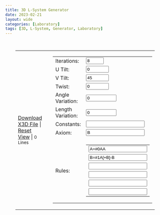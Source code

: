 ```yaml
---
title: 3D L-System Generator
date: 2023-02-21
layout: wide
categories: [Laboratory]
tags: [3D, L-System, Generator, Laboratory]
---
```

<style>
/* Viewer */
.viewer {
   padding: 1rem 2rem;
}

@media all and (max-width: 849px)
{
   .viewer {
      border-bottom: 1px solid var(--main-border-color);
   }
}

/* Table */
table {
  width: 100%;
  height: 100%;
}

/* Canvas */
x3d-canvas {
   height: 60vh;
   width: 100%;
   aspect-ratio: unset;
}
</style>

<script defer src="/x_ite/assets/laboratory/l-system/FileSaver.js-2.0.0/dist/FileSaver.min.js"></script>

<link rel="stylesheet" href="/x_ite/assets/laboratory/l-system/Huebee/huebee.css">
<script defer src="/x_ite/assets/laboratory/l-system/Huebee/huebee.pkgd.min.js"></script>

<link rel="stylesheet" href="/x_ite/assets/laboratory/l-system/style.css">
<script type="module" src="/x_ite/assets/laboratory/l-system/l-system.mjs"></script>

<div class="viewer">
<table class="l-system">
   <tbody>
      <tr>
         <td style="width: 50%;">
            <x3d-canvas class="l-system" splashScreen="false" src="/x_ite/assets/laboratory/l-system/l-system.x3d"></x3d-canvas>
            <p>
               <a class="download l-system" href="#">Download X3D File</a>
               |
               <a class="reset-view" href="#">Reset View</a>
               |
               <small class="small lines">0 Lines</small>
            </p>
         </td>
         <td style="padding-left: 1.5rem;">
            <table class="l-system-options">
               <tbody>
                  <tr>
                     <td>Iterations:</td>
                     <td>
                        <input id="iterations" max="15" min="0" title="Number of iterations." type="number" value="8">
                     </td>
                  </tr>
                  <tr>
                     <td>U Tilt:</td>
                     <td>
                        <input id="u-tilt" max="180" min="-180" title="Rotation about the local x-axis (\/)." type="number" value="0">
                     </td>
                  </tr>
                  <tr>
                     <td>V Tilt:</td>
                     <td>
                        <input id="v-tilt" max="180" min="-180" title="Rotation about the local z-axis (-+)." type="number" value="45">
                     </td>
                  </tr>
                  <tr>
                     <td>Twist:</td>
                     <td>
                        <input id="twist" max="180" min="-180" title="Rotation about the local y-axis (<>)." type="number" value="0">
                     </td>
                  </tr>
                  <tr>
                     <td>Angle Variation:</td>
                     <td>
                        <input id="angle-variation" max="1000" min="0" step="0.01" title="The variation is a multiplier for the randomness that is used to control the range of possible output values." type="number" value="0">
                     </td>
                  </tr>
                  <tr>
                     <td>Length Variation:</td>
                     <td>
                        <input id="length-variation" max="1000" min="0" step="0.01" title="The variation is a multiplier for the randomness that is used to control the range of possible output values." type="number" value="0">
                     </td>
                  </tr>
                  <tr>
                     <td>Constants:</td>
                     <td>
                        <input id="constants" title="Constants are symbols which will be replaced but not be drawn." type="text">
                     </td>
                  </tr>
                  <tr>
                     <td>Axiom:</td>
                     <td>
                        <input id="axiom" title="Starting rule." type="text" value="B">
                     </td>
                  </tr>
                  <tr>
                     <td></td>
                     <td></td>
                  </tr>
                  <tr>
                     <td>Rules:</td>
                     <td>
                        <table class="l-system-rules" title="a-zA-Z0-9 draw line along local y-axis, \ counterclockwise rotation about local x-axis, / clockwise rotation about local x-axis, > counterclockwise rotation about local y-axis, < clockwise rotation about local y-axis, + counterclockwise rotation about local z-axis, - clockwise rotation about local z-axis, | turn around 180° #0-9 color index">
                           <tbody>
                              <tr>
                                 <td>
                                    <input id="rule-0" type="text" value="A=#0AA">
                                 </td>
                              </tr>
                              <tr>
                                 <td>
                                    <input id="rule-1" type="text" value="B=#1A[+B]-B">
                                 </td>
                              </tr>
                              <tr>
                                 <td>
                                    <input id="rule-2" type="text" value="">
                                 </td>
                              </tr>
                              <tr>
                                 <td>
                                    <input id="rule-3" type="text" value="">
                                 </td>
                              </tr>
                              <tr>
                                 <td>
                                    <input id="rule-4" type="text" value="">
                                 </td>
                              </tr>
                              <tr>
                                 <td>
                                    <input id="rule-5" type="text" value="">
                                 </td>
                              </tr>
                           </tbody>
                        </table>
                     </td>
                  </tr>
               </tbody>
            </table>
         </td>
      </tr>
   </tbody>
</table>

<h3>Colors</h3>
<div id="colors"></div>

<h3>Predefined L-Systems</h3>

<img alt="Example Image" class="predefined" src="/x_ite/assets/laboratory//l-system/images/image1.png">
<img alt="Example Image" class="predefined" src="/x_ite/assets/laboratory//l-system/images/image2.png">
<img alt="Example Image" class="predefined" src="/x_ite/assets/laboratory//l-system/images/image3.png">
<img alt="Example Image" class="predefined" src="/x_ite/assets/laboratory//l-system/images/image4.png">
<img alt="Example Image" class="predefined" src="/x_ite/assets/laboratory//l-system/images/image5.png">
<img alt="Example Image" class="predefined" src="/x_ite/assets/laboratory//l-system/images/image6.png">
<img alt="Example Image" class="predefined" src="/x_ite/assets/laboratory//l-system/images/image7.png">
<img alt="Example Image" class="predefined" src="/x_ite/assets/laboratory//l-system/images/image8.png">
<img alt="Example Image" class="predefined" src="/x_ite/assets/laboratory//l-system/images/image9.png">

<h2>See Also</h2>
<ul>
   <li><a href="https://en.wikipedia.org/wiki/L-system" target="_blank">https://en.wikipedia.org/wiki/L-system</a></li>
</ul>
</div>
